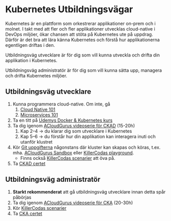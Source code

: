 # Kubernetes Utbildningsvägar

Kubernetes är en plattform som orkestrerar applikationer on-prem och i molnet. I takt med att fler och fler applikationer utvecklas cloud-native i DevOps miljöer, ökar chansen att stöta på Kubernetes ute på uppdrag. Därför är det bra att lära känna Kubernetes och förstå hur applikationerna egentligen driftas i den.

Utbildningsväg utvecklare är för dig som vill kunna utveckla och drifta din applikation i Kubernetes.

Utbildningsväg administratör är för dig som vill kunna sätta upp, managera och drifta Kubernetes miljöer.


## Utbildningsväg utvecklare

1. Kunna programmera cloud-native. Om inte, gå 
   1. [Cloud Native 101](https://omegapoint.academy/intresseanmlan-kurser/cloudnative-101) 
   2. [Microservices 101](https://omegapoint.academy/intresseanmlan-kurser/microservices-101)
2. Ta en titt på [Udemys Docker & Kubernetes kurs](https://www.udemy.com/course/docker-kubernetes-the-practical-guide/)
3. Ta dig igenom [ACloudGurus videoserie för CKAD](https://learn.acloud.guru/course/certified-kubernetes-application-developer/overview) (15-20h)
   1. Kap 2–4 -> du klarar dig som utvecklare i Kubernetes
   2. Kap 5–6 -> du förstår hur din applikation kan interagera inuti och utanför
   klustret
4. Kör [Git uppgifterna](https://github.com/dgkanatsios/CKAD-exercises/tree/8ba963828276ad9f77d3e2cc741c6d7f2b503f80) någonstans där kluster kan skapas och köras, t.ex. mha.
   [ACloudGurus Sandbox](https://learn.acloud.guru/cloud-playground/cloud-servers) eller [KillerCodas playground](https://killercoda.com/playgrounds). 
   - Finns också [KillerCodas scenarier](https://killercoda.com/killer-shell-ckad) att öva på.
5. Ta [CKAD certet](https://training.linuxfoundation.org/certification/certified-kubernetes-application-developer-ckad/)

## Utbildningsväg administratör

1. **Starkt rekommenderat** att gå utbildningsväg utvecklare innan detta spår påbörjas
2. Ta dig igenom [ACloudGurus videoserie för CKA](https://learn.acloud.guru/course/certified-kubernetes-administrator/overview) (20-30h)
3. Kör [KillerCodas scenarier](https://killercoda.com/killer-shell-cka)
4. Ta [CKA certet](https://training.linuxfoundation.org/certification/certified-kubernetes-administrator-cka/)
